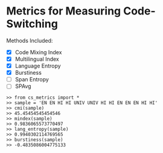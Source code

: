 # Metrics for Measuring Code-Switching

Methods Included:
- [x] Code Mixing Index
- [x] Multilingual Index
- [x] Language Entropy
- [x] Burstiness
- [ ] Span Entropy
- [ ] SPAvg

```
>> from cs_metrics import *
>> sample = 'EN EN HI HI UNIV UNIV HI HI EN EN EN HI HI'
>> cmi(sample)
>> 45.45454545454546 
>> mindex(sample)
>> 0.9836065573770497
>> lang_entropy(sample)
>> 0.9940302114769565
>> burstiness(sample)
>> -0.4835086004775133
```
